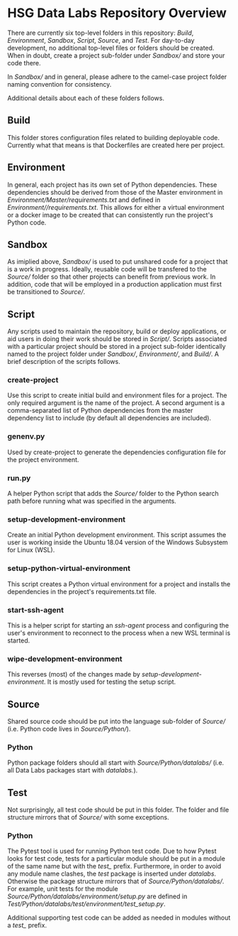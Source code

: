 # HSG Data Labs Repository Overview

There are currently six top-level folders in this repository: *Build*, *Environment*, *Sandbox*, *Script*, *Source*, and *Test*. For day-to-day development, no additional top-level files or folders should be created. When in doubt, create a project sub-folder under *Sandbox/* and store your code there.

In *Sandbox/* and in general, please adhere to the camel-case project folder naming convention for consistency.

Additional details about each of these folders follows.

## Build

This folder stores configuration files related to building deployable code. Currently what that means is that Dockerfiles are created here per project.

## Environment

In general, each project has its own set of Python dependencies. These dependencies should be derived from those of the Master environment in *Environment/Master/requirements.txt* and defined in *Environment/<Project Name>/requirements.txt*. This allows for either a virtual environment or a docker image to be created that can consistently run the project's Python code.

## Sandbox

As imiplied above, *Sandbox/* is used to put unshared code for a project that is a work in progress. Ideally, reusable code will be transfered to the *Source/* folder so that other projects can benefit from previous work. In addition, code that will be employed in a production application must first be transitioned to *Source/*.

## Script

Any scripts used to maintain the repository, build or deploy applications, or aid users in doing their work should be stored in *Script/*. Scripts associated with a particular project should be stored in a project sub-folder identically named to the project folder under *Sandbox/*, *Environment/*, and *Build/*. A brief description of the scripts follows.

### create-project

Use this script to create initial build and environment files for a project. The only required argument is the name of the project. A second argument is a comma-separated list of Python dependencies from the master dependency list to include (by default all dependencies are included).

### genenv.py

Used by create-project to generate the dependencies configuration file for the project environment.

### run.py

A helper Python script that adds the *Source/* folder to the Python search path before running what was specified in the arguments.

### setup-development-environment

Create an initial Python development environment. This script assumes the user is working inside the Ubuntu 18.04 version of the Windows Subsystem for Linux (WSL).

### setup-python-virtual-environment

This script creates a Python virtual environment for a project and installs the dependencies in the project's requirements.txt file.

### start-ssh-agent

This is a helper script for starting an *ssh-agent* process and configuring the user's environment to reconnect to the process when a new WSL terminal is started.

### wipe-development-environment

This reverses (most) of the changes made by *setup-development-environment*. It is mostly used for testing the setup script.

## Source

Shared source code should be put into the language sub-folder of *Source/* (i.e. Python code lives in *Source/Python/*).

### Python

Python package folders should all start with *Source/Python/datalabs/* (i.e. all Data Labs packages start with *datalabs.*).

## Test

Not surprisingly, all test code should be put in this folder. The folder and file structure mirrors that of *Source/* with some exceptions.

### Python

The Pytest tool is used for running Python test code.  Due to how Pytest looks for test code, tests for a particular module should be put in a module of the same name but with the *test_* prefix. Furthermore, in order to avoid any module name clashes, the *test* package is inserted under *datalabs*. Otherwise the package structure mirrors that of *Source/Python/datalabs/*. For example, unit tests for the module *Source/Python/datalabs/environment/setup.py* are defined in *Test/Python/datalabs/test/environment/test_setup.py*.

Additional supporting test code can be added as needed in modules without a *test_* prefix.

